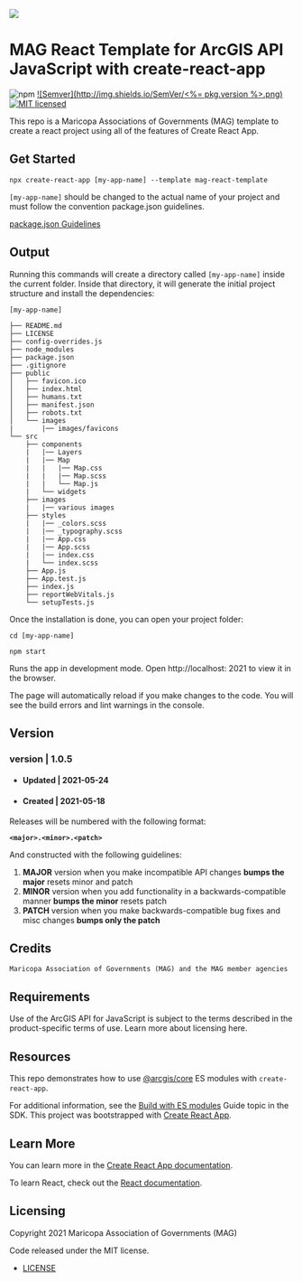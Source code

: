 ![](http://geo.azmag.gov/maps/readonaz/app/resources/img/maglogo_black.png)

# MAG React Template for ArcGIS API JavaScript with create-react-app

![npm](https://img.shields.io/npm/v/cra-template-mag-react-template)
[![Semver](http://img.shields.io/SemVer/<%= pkg.version %>.png)](http://semver.org/)
[![MIT licensed](https://img.shields.io/badge/license-MIT-blue.svg)](https://opensource.org/licenses/MIT)

This repo is a Maricopa Associations of Governments (MAG) template to create a react project using all of the features of Create React App.

## Get Started

```
npx create-react-app [my-app-name] --template mag-react-template
```

`[my-app-name]` should be changed to the actual name of your project and must follow the convention package.json guidelines.

[package.json Guidelines](https://docs.npmjs.com/cli/v7/configuring-npm/package-json)

## Output

Running this commands will create a directory called `[my-app-name]` inside the current folder. Inside that directory, it will generate the initial project structure and install the dependencies:

```
[my-app-name]

├── README.md
├── LICENSE
├── config-overrides.js
├── node_modules
├── package.json
├── .gitignore
├── public
│   ├── favicon.ico
│   ├── index.html
│   ├── humans.txt
│   ├── manifest.json
│   ├── robots.txt
│   └── images
|       |── images/favicons
└── src
    ├── components
    |   |── Layers
    |   |── Map
    |   |   |── Map.css
    |   |   |── Map.scss
    |   |   └── Map.js
    |   └── widgets
    ├── images
    |   |── various images
    ├── styles
    |   |── _colors.scss
    |   |── _typography.scss
    |   |── App.css
    |   |── App.scss
    |   |── index.css
    |   └── index.scss
    ├── App.js
    ├── App.test.js
    ├── index.js
    ├── reportWebVitals.js
    └── setupTests.js
```

Once the installation is done, you can open your project folder:

```
cd [my-app-name]
```

```
npm start
```

Runs the app in development mode. Open http://localhost: 2021 to view it in the browser.

The page will automatically reload if you make changes to the code. You will see the build errors and lint warnings in the console.

## Version

### version | 1.0.5

- #### Updated | 2021-05-24
- #### Created | 2021-05-18

Releases will be numbered with the following format:

**`<major>.<minor>.<patch>`**

And constructed with the following guidelines:

1. **MAJOR** version when you make incompatible API changes **bumps the major** resets minor and patch
2. **MINOR** version when you add functionality in a backwards-compatible manner **bumps the minor** resets patch
3. **PATCH** version when you make backwards-compatible bug fixes and misc changes **bumps only the patch**

## Credits

`Maricopa Association of Governments (MAG) and the MAG member agencies`

## Requirements

Use of the ArcGIS API for JavaScript is subject to the terms described in the product-specific terms of use. Learn more about licensing here.

## Resources

This repo demonstrates how to use [@arcgis/core](https://www.npmjs.com/package/@arcgis/core) ES modules with `create-react-app`.

For additional information, see the [Build with ES modules](https://developers.arcgis.com/javascript/latest/es-modules/) Guide topic in the SDK.
This project was bootstrapped with [Create React App](https://github.com/facebook/create-react-app).

## Learn More

You can learn more in the [Create React App documentation](https://facebook.github.io/create-react-app/docs/getting-started).

To learn React, check out the [React documentation](https://reactjs.org/).

## Licensing

Copyright 2021 Maricopa Association of Governments (MAG)

Code released under the MIT license.

- [LICENSE](LICENSE)
